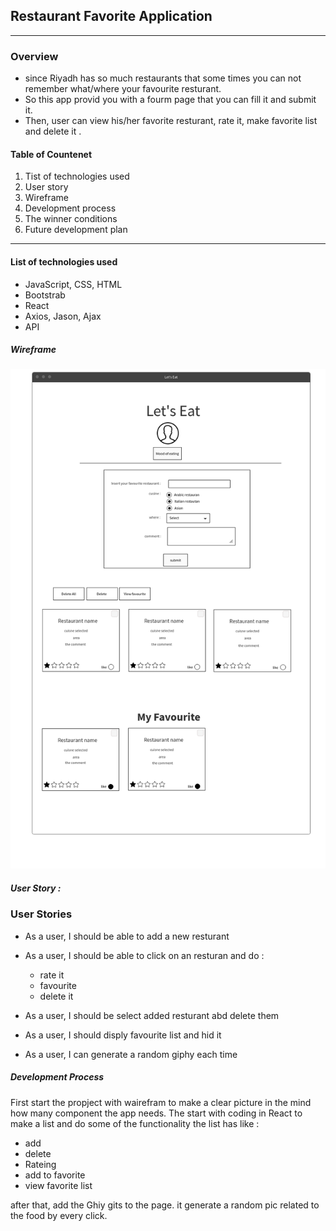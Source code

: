 ## Restaurant Favorite Application

------

### Overview

* since Riyadh has so much restaurants that some times you can not remember what/where your favourite resturant.
* So this app provid you  with a fourm page that you can fill it and submit it. 
* Then, user can view his/her favorite resturant, rate it, make favorite list and delete it .

#### Table of Countenet

1. Tist of technologies used
2. User story
3. Wireframe
4. Development process
5. The winner conditions
6. Future development plan

------

#### List of technologies used

* JavaScript, CSS, HTML
* Bootstrab
* React
* Axios, Jason, Ajax
* API

##### Wireframe

![wireframe](wairfram.png)

##### User Story : 

### User Stories

* As a user, I should be able to add a new resturant
* As a user, I should be able to click on an resturan and do : 

  * rate it
  * favourite
  * delete it 

* As a user, I should be select added resturant abd delete them
* As a user, I should disply favourite list and hid it
* As a user, I can generate a random giphy each time 


##### Development Process

First start the propject with wairefram to make a clear picture in the mind how many component the app needs. 
The start with coding in React to make a list and do some of the functionality the list has like :

* add
* delete 
* Rateing 
* add to favorite
* view favorite list

after that, add the Ghiy gits to the page. it generate a random pic related to the food by every click.
